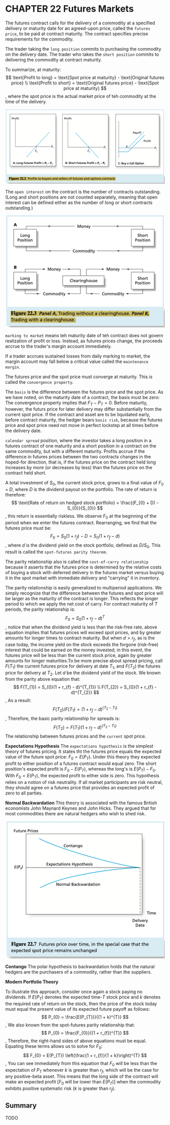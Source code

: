 # CHAPTER 22 Futures Markets

The futures contract calls for the delivery of a commodity at a specified delivery or maturity date for an agreed-upon price, called the `futures price`, to be paid at contract maturity. The contract specifies precise requirements for the commodity.

The trader taking the `long position` commits to purchasing the commodity on the delivery date. The trader who takes the `short position` commits to delivering the commodity at contract maturity.

To summarize, at maturity:
$$
\text{Profit to long} = \text{Spot price at maturity} - \text{Original futures price} \\
\text{Profit to short} = \text{Original futures price} - \text{Spot price at maturity}
$$
, where the spot price is the actual market price of teh commodity at the time of the delivery.

![22_2](res/22_2.png)

The `open interest` on the contract is the number of contracts outstanding. (Long and short positions are not counted separately, meaning that open interest can be defined either as the number of long or short contracts outstanding.)

![22_3](res/22_3.png)

`marking to market` means teh maturity date of teh contract does not govern realization of profit or loss. Instead, as futures prices change, the proceeds accrue to the trader's margin account immediately.

If a trader accrues sustained losses from daily marking to market, the margin account may fall below a critical value called the `maintenance margin`.

The futures price and the spot price must converge at maturity. This is called the `convergence property`.

The `basis` is the difference between the futures price and the spot price. As we have noted, on the maturity date of a contract, the basis must be zero: The convergence property implies that $F_{T} - P_{T} = 0$. Before maturity, however, the futurs price for later delivery may differ substantially from the current spot price. If the contract and asset are to be liquidated early, before contract maturity, the hedger bears `basis risk`, because the futures price and spot price need not move in perfect lockstep at all times before the delivery date.

`calendar spread` position, where the investor takes a long position in a futures contract of one maturity and a short position in a contract on the same commodity, but with a different maturity. Profits accrue if the difference in futures prices between the two contracts changes in the hoped-for direction, that is, if the futures price on the contract held long increases by more (or decreases by less) than the futures price on the contract held short.

A total investment of $S_{0}$, the current stock price, grows to a final value of $F_{0} + D$, where $D$ is the dividend payout on the portfolio. The rate of return is therefore:
$$
\text{Rate of return on hedged stock portfolio} = \frac{(F_{0} + D) - S_{0}}{S_{0}}
$$
, this return is essentially riskless. We observe $F_{0}$ at the beginning of the period when we enter the futures contract. Rearranging, we find that the futures price must be:
$$
F_{0} = S_{0}(1 + r_{f}) - D = S_{0}(1 + r_{f} - d)
$$
, where $d$ is the dividend yield on the stock portfolio, defined as $D/S_{0}$. This result is called the `spot-futures parity theorem`.

The parity relationship also is called the `cost-of-carry relationship` because it asserts that the futures price is determined by the relative costs of buying a stock with deferred delivery in the futures market versus buying it in the spot market with immediate delivery and "carrying" it in inventory.

The parity relationship is easily generalized to multiperiod applications. We simply recognize that the difference between the futures and spot price will be larger as the maturity of the contract is longer. This reflects the longer period to which we apply the net cost of carry. For contract maturity of $T$ periods, the parity relationship is:
$$
F_{0} = S_{0}(1 + r_{f} - d)^{T}
$$
, notice that when the dividend yield is less than the risk-free rate, above equation implies that futures prices will exceed spot prices, and by greater amounts for longer times to contract maturity. But when $d > r_{f}$, as is the case today, the income yield on the stock exceeds the forgone (risk-free) interest that could be earned on the money invested; in this event, the futures price will be less than the current stock price, again by greater amounts for longer maturities.To be more precise about spread pricing, call $F(T_{1})$ the current futures price for delivery at date $T_{1}$, and $F(T_{2})$ the futures price for delivery at $T_{2}$. Let $d$ be the dividend yield of the stock. We known from the parity above equation that:
$$
F(T_{1}) = S_{0}(1 + r_{f} - d)^{T_{1}} \\
F(T_{2}) = S_{0}(1 + r_{f} - d)^{T_{2}}
$$
, As a result:
$$
F(T_{2}) / F(T_{1}) = (1 + r_{f} - d)^{(T_{2} - T_{1})}
$$
, Therefore, the basic parity relationship for spreads is:
$$
F(T_{2}) = F(T_{1})(1 + r_{f} - d)^{(T_{2} - T_{1})}
$$
The relationship between futures prices and the `current` spot price.

**Expectations Hypothesis** The `expectations hypothesis` is the simplest theory of futures pricing. It states tht the futures price equals the expected value of the future spot price: $F_{0} = E(P_{T})$. Under this theory they expected profit to either position of a futures contract would equal zero: The short position's expected profit is $F_{0} - E(P_{T})$, whereas the long's is $E(P_{T}) - F_{0}$. With $F_{0} = E(P_{T})$, the expected profit to either side is zero. This hypothesis relies on a notion of risk neutrality. If all market participants are risk neutral, they should agree on a futures price that provides an expected profit of zero to all parties.

**Normal Backwardation** This theory is associated with the famous British economists John Maynard Keynes and John Hicks. They argued that for most commodities there are natural hedgers who wish to shed risk.

![22_7](res/22_7.png)

**Contango** The polar hypothesis to backwardation holds that the natural hedgers are the purchasers of a commodity, rather than the suppliers.

**Modern Portfolio Theory** 

To illustrate this approach, consider once again a stock paying no dividends. If $E(P_{T})$ denotes the expected time-$T$ stock price and $k$ denotes the required rate of return on the stock, then the price of the stock today must equal the present value of its expected future payoff as follows:
$$
P_{0} = \frac{E(P_{T})}{(1 + k)^{T}}
$$
, We also known from the spot-futures parity relationship that:
$$
P_{0} = \frac{F_{0}}{(1 + r_{f})^{T}}
$$
, Therefore, the right-hand sides of above equations must be equal. Equating these terms allows us to solve for $F_{0}$:
$$
F_{0} = E(P_{T}) \left(\frac{1 + r_{f}}{1 + k}\right)^{T}
$$
, You can see immediately from this equation that $F_{0}$ will be less than the expectation of $P_{T}$ whenever $k$ is greater than $r_{f}$, which will be the case for any positive-beta asset. This means that the long side of the contract will make an expected profit [$F_{0}$ will be lower than $E(P_{T})$] when the commodity exhibits positive systematic risk ($k$ is greater than $r_{f}$).



## Summary

TODO


